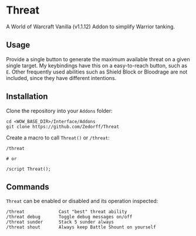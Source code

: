 # Threat

A World of Warcraft Vanilla (v1.1.12) Addon to simplify Warrior tanking.

## Usage

Provide a single button to generate the maximum available threat on a given
single target. My keybindings have this on a easy-to-reach button, such as `E`.
Other frequently used abilities such as Shield Block or Bloodrage are not
included, since they have different intentions.

## Installation

Clone the repository into your `Addons` folder:

    cd <WOW_BASE_DIR>/Interface/Addons
    git clone https://github.com/Zedorff/Threat

Create a macro to call `Threat()` or `/threat`:

    /threat

    # or

    /script Threat();

## Commands

`Threat` can be enabled or disabled and its operation inspected:

    /threat             Cast "best" threat ability
    /threat debug       Toggle debug messages on/off
    /threat sunder      Stack 5 sunder always
    /threat shout       Always keep Battle Shount on yourself
